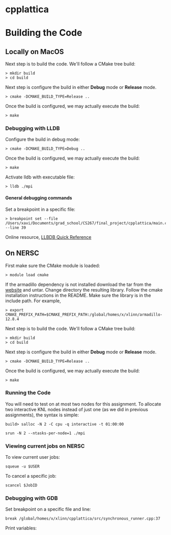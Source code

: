 # cpplattica


# Building the Code

## Locally on MacOS

Next step is to build the code. We'll follow a CMake tree build:

```
> mkdir build
> cd build
```

Next step is configure the build in either __Debug__ mode or __Release__ mode.

```
> cmake -DCMAKE_BUILD_TYPE=Release ..
```

Once the build is configured, we may actually execute the build:

```
> make
```

### Debugging with LLDB

Configure the build in debug mode:

```
> cmake -DCMAKE_BUILD_TYPE=Debug ..
```

Once the build is configured, we may actually execute the build:

```
> make
```

Activate lldb with executable file:

```
> lldb ./mpi
```

#### General debugging commands

Set a breakpoint in a specific file:

```
> breakpoint set --file /Users/xavi/Documents/grad_school/CS267/final_project/cpplattica/main.cpp --line 39
```

Online resource, [LLBDB Quick Reference](https://www.cs.williams.edu/~morgan/cs136-f15/lldb.html)

## On NERSC

First make sure the CMake module is loaded:

```
> module load cmake
```

If the armadillo dependency is not installed download the tar from the [website](https://arma.sourceforge.net/download.html) and untar. 
Change directory the resulting library. Follow the cmake installation instructions in the README. Make sure the library is in the include path. For example,

```
> export CMAKE_PREFIX_PATH=$CMAKE_PREFIX_PATH:/global/homes/x/xlinn/armadillo-12.8.4
```

Next step is to build the code. We'll follow a CMake tree build:

```
> mkdir build
> cd build
```

Next step is configure the build in either __Debug__ mode or __Release__ mode.

```
> cmake -DCMAKE_BUILD_TYPE=Release ..
```

Once the build is configured, we may actually execute the build:

```
> make
```

### Running the Code

You will need to test on at most two nodes for this assignment. To allocate two interactive KNL nodes instead of just one (as we did in previous assignments), the syntax is simple:

```
build> salloc -N 2 -C cpu -q interactive -t 01:00:00
```

```
srun -N 2 --ntasks-per-node=1 ./mpi
```

### Viewing current jobs on NERSC

To view current user jobs:

```
squeue -u $USER
```

To cancel a specific job:

```
scancel $JobID
```

### Debugging with GDB

Set breakpoint on a specific file and line:

```
break /global/homes/x/xlinn/cpplattica/src/synchronous_runner.cpp:37
```

Print variables:


```
```